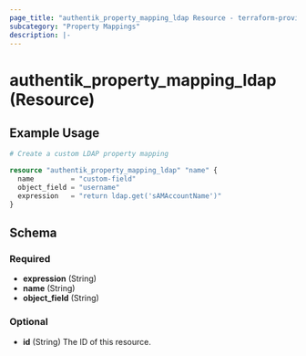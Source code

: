 ```yaml
---
page_title: "authentik_property_mapping_ldap Resource - terraform-provider-authentik"
subcategory: "Property Mappings"
description: |-
---
```


# authentik_property_mapping_ldap (Resource)

## Example Usage

```terraform
# Create a custom LDAP property mapping

resource "authentik_property_mapping_ldap" "name" {
  name         = "custom-field"
  object_field = "username"
  expression   = "return ldap.get('sAMAccountName')"
}
```

<!-- schema generated by tfplugindocs -->
## Schema

### Required

- **expression** (String)
- **name** (String)
- **object_field** (String)

### Optional

- **id** (String) The ID of this resource.
